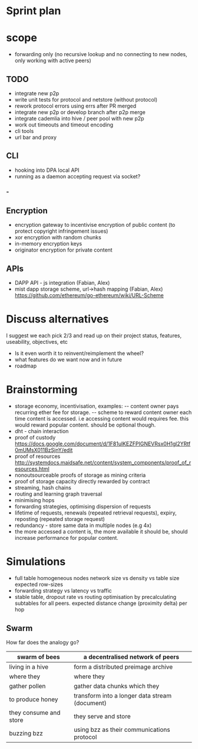 # Sprint plan

# scope
- forwarding only (no recursive lookup and no connecting to new nodes, only working with active peers)

## TODO

- integrate new p2p
- write unit tests for protocol and netstore (without protocol)
- rework protocol errors using errs after PR merged
- integrate new p2p or develop branch after p2p merge
- integrate cademlia into hive / peer pool with new p2p
- work out timeouts and timeout encoding
- cli tools
- url bar and proxy

## CLI 
- hooking into DPA local API
- running as a daemon accepting request via socket?

### - 
## Encryption
- encryption gateway to incentivise encryption of public content (to protect copyright infringement issues)
- xor encryption with random chunks
- in-memory encryption keys
- originator encryption for private content 


## APIs
- DAPP API - js integration (Fabian, Alex)
- mist dapp storage scheme, url->hash mapping (Fabian, Alex) https://github.com/ethereum/go-ethereum/wiki/URL-Scheme

# Discuss alternatives 

I suggest we each pick 2/3 and read up on their project status, features, useability, objectives, etc 
- Is it even worth it to reinvent/reimplement the wheel?
- what features do we want now and in future
- roadmap 

# Brainstorming

- storage economy, incentivisation, examples:
-- content owner pays recurring ether fee for storage.
-- scheme to reward content owner each time content is accessed. i.e accessing content would requires fee. this would reward popular content. should be optional though.
- dht  - chain interaction
- proof of custody https://docs.google.com/document/d/1F81ulKEZFPIGNEVRsx0H1gl2YRtf0mUMsX011BzSjnY/edit
- proof of resources http://systemdocs.maidsafe.net/content/system_components/proof_of_resources.html
- nonoutsourceable proofs of storage as mining criteria 
- proof of storage capacity directly rewarded by contract
- streaming, hash chains 
- routing and learning graph traversal
- minimising hops
- forwarding strategies, optimising dispersion of requests 
- lifetime of requests, renewals (repeated retrieval requests), expiry, reposting (repeated storage request)
- redundancy - store same data in multiple nodes (e.g 4x)
- the more accessed a content is, the more available it should be, should increase performance for popular content.

# Simulations

- full table homogeneous nodes network size vs density vs table size expected row-sizes 
- forwarding strategy vs latency vs traffic
- stable table, dropout rate vs routing optimisation by precalculating subtables for all peers. expected distance change (proximity delta) per hop


## Swarm

How far does the analogy go?
    
swarm of bees | a decentralised network of peers
-------|------------
living in a hive | form a distributed preimage archive
where they | where they
gather pollen | gather data chunks which they 
to produce honey | transform into a longer data stream (document)
they consume and store |  they serve and store  
buzzing bzz | using bzz as their communications protocol


